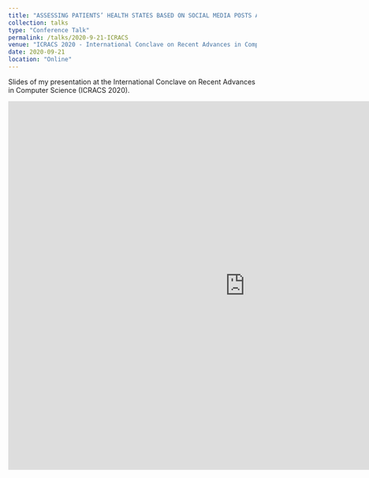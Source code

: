 ```yaml
---
title: "ASSESSING PATIENTS’ HEALTH STATES BASED ON SOCIAL MEDIA POSTS AND NAMED ENTITY RECOGNITION"
collection: talks
type: "Conference Talk"
permalink: /talks/2020-9-21-ICRACS
venue: "ICRACS 2020 - International Conclave on Recent Advances in Computer Science"
date: 2020-09-21
location: "Online"
---
```


Slides of my presentation at the International Conclave on Recent Advances in Computer Science (ICRACS 2020).

<iframe src="https://drive.google.com/file/d/1PXSSpfsIYb_zoUHRbLuo76g1TbmEyn2I/view?usp=sharing" frameborder="0" width="960" height="749" allowfullscreen="true" mozallowfullscreen="true" webkitallowfullscreen="true"></iframe>




